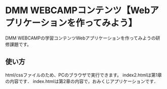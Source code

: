# DMM WEBCAMPコンテンツ【Webアプリケーションを作ってみよう】
DMM WEBCAMPの学習コンテンツWebアプリケーションを作ってみようの研修課題です。
## 使い方
html/cssファイルのため、PCのブラウザで実行できます。
index2.htmlは第1章の内容です．
index.htmlは第2章の内容で，おみくじアプリケーションです．
